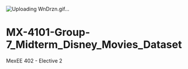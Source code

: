 ![Uploading WnDrzn.gif…]()

# MX-4101-Group-7_Midterm_Disney_Movies_Dataset
MexEE 402 - Elective 2 


